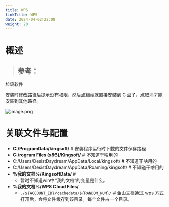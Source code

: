 ```yaml
---
title: WPS
linkTitle: WPS
date: 2024-04-02T22:08
weight: 20
---
```


# 概述

> 参考：
> -

垃圾软件

安装时修改路径后提示没有权限，然后点继续就直接安装到 C 盘了，点取消才能安装到其他路径。

![image.png](https://notes-learning.oss-cn-beijing.aliyuncs.com/wps/wps_fuck_1.png)


# 关联文件与配置

- **C:/ProgramData/kingsoft/** # 安装程序运行时下载的文件保存路径
- **C:/rogram Files (x86)/Kingsoft/** # 不知道干啥用的
- C:/Users/DesistDaydream/AppData/Local/kingsoft/ # 不知道干啥用的
- C:/Users/DesistDaydream/AppData/Roaming/kingsoft/ # 不知道干啥用的
- **%我的文档%/KingsoftData/** # 
  - 暂时不知道win中“我的文档”的变量是什么。
- **%我的文档%/WPS Cloud Files/**
  - `./${ACCOUNT_ID}/cachedata/${RANDOM_NUM}/` # 金山文档通过 wps 方式打开后，会将文件缓存到该目录。每个文件占一个目录。
